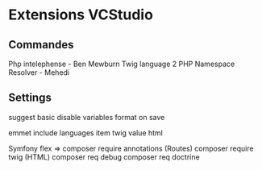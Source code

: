 # Extensions VCStudio
## Commandes
Php intelephense - Ben Mewburn
Twig language 2
PHP Namespace Resolver - Mehedi

## Settings
suggest basic disable variables
format on save

emmet include languages
item twig value html

Symfony flex => composer require annotations (Routes)
                composer require twig (HTML)
                composer req debug
                composer req doctrine
